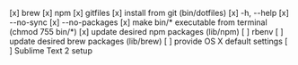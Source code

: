 [x] brew
[x] npm
[x] gitfiles
[x] install from git (bin/dotfiles)
[x] -h, --help
[x] --no-sync
[x] --no-packages
[x] make bin/* executable from terminal (chmod 755 bin/*)
[x] update desired npm packages (lib/npm)
[ ] rbenv
[ ] update desired brew packages (lib/brew)
[ ] provide OS X default settings
[ ] Sublime Text 2 setup